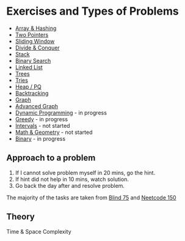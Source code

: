 # Exercises and Types of Problems

* [Array & Hashing](./array/README.md)
* [Two Pointers](./two%20pointers/README.md)
* [Sliding Window](./sliding%20window/README.md)
* [Divide & Conquer](./divide%20&%20conquer/README.md)
* [Stack](./stack/README.md)
* [Binary Search](./binary%20search/README.md)
* [Linked List](./linked%20list/README.md)
* [Trees](./tree/README.md)
* [Tries](./tries/README.md)
* [Heap / PQ](./heap%20&%20pq/README.md)
* [Backtracking](./backtracking/README.md)
* [Graph](./graph/README.md)
* [Advanced Graph](./advanced%20graphs/README.md)
* [Dynamic Programming](./dynamic%20programming/README.md) - in progress
* [Greedy](./greedy/README.md) - in progress
* [Intervals](./intervals/README.md) - not started
* [Math & Geometry](./math/README.md) - not started
* [Binary](./binary/README.md) - in progress
  

## Approach to a problem

1. If I cannot solve problem myself in 20 mins, go the hint.
2. If hint did not help in 10 mins, watch solution.
3. Go back the day after and resolve problem.

The majority of the tasks are taken from [Blind 75](https://www.teamblind.com/post/New-Year-Gift---Curated-List-of-Top-75-LeetCode-Questions-to-Save-Your-Time-OaM1orEU) and [Neetcode 150](https://neetcode.io/practice)

## Theory

Time & Space Complexity